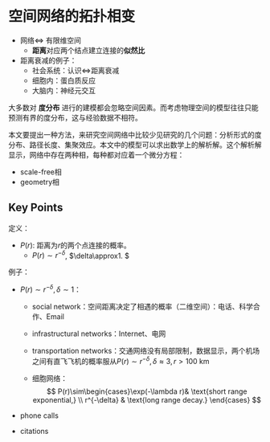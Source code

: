 # 空间网络的拓扑相变

- 网络$\Leftrightarrow$ 有限维空间
  - **距离**对应两个结点建立连接的**似然比**
- 距离衰减的例子：
  - 社会系统：认识$\Leftrightarrow$距离衰减
  - 细胞内：蛋白质反应
  - 大脑内：神经元交互

大多数对 **度分布** 进行的建模都会忽略空间因素。而考虑物理空间的模型往往只能预测有界的度分布，这与经验数据不相符。

本文要提出一种方法，来研究空间网络中比较少见研究的几个问题：分析形式的度分布、路径长度、集聚效应。本文中的模型可以求出数学上的解析解。这个解析解显示，网络中存在两种相，每种都对应着一个微分方程：

- scale-free相
- geometry相

## Key Points



定义：

- $P(r)$: 距离为$r$的两个点连接的概率。
  - $P(r)\sim r^{-\delta}$, $\delta\approx1. $

例子：

- $P(r)\sim r^{-\delta},\delta\sim1$：

  - social network：空间距离决定了相遇的概率（二维空间）：电话、科学合作、Email

  - infrastructural networks：Internet、电网

  - transportation networks：交通网络没有局部限制，数据显示，两个机场之间有直飞飞机的概率服从$P(r)\sim r^{-\delta},\delta\approx 3, r\gt100 \text { km}$ 

  - 细胞网络：
    $$
    P(r)\sim\begin{cases}\exp(-\lambda r)& \text{short range exponential,} \\ 
    r^{-\delta} & \text{long range decay.}
    \end{cases}
    $$


- phone calls
- citations
